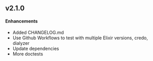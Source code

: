 v2.1.0
------
#### Enhancements
  - Added CHANGELOG.md
  - Use Github Workflows to test with multiple Elixir versions, credo, dialyzer
  - Update dependencies
  - More doctests
